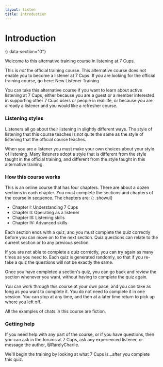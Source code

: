 ```yaml
---
layout: listen
title: Introduction
---
```

# Introduction 
{: data-section="0"}

Welcome to this alternative training course in listening at 7 Cups.

This is *not* the official training course. This alternative course does not enable you to become a listener at 7 Cups. If you are looking for the official training course, go here: New Listener Training

You can take this alternative course if you want to learn about active listening at 7 Cups, either because you are a guest or a member interested in supporting other 7 Cups users or people in real life, or because you are already a listener and you would like a refresher course.

### Listening styles

Listeners all go about their listening in slightly different ways. The style of listening that this course teaches is not quite the same as the style of listening that the official course teaches.

When you are a listener you must make your own choices about your style of listening. Many listeners adopt a style that is different from the style taught in the official training, and different from the style taught in this alternative training.

### How this course works

This is an online course that has four chapters. There are about a dozen sections in each chapter. You must complete the sections and chapters of the course in sequence. The chapters are:
{: .showul}

- Chapter I: Understanding 7 Cups
- Chapter II: Operating as a listener
- Chapter III: Listening skills
- Chapter IV: Advanced skills

Each section ends with a quiz, and you must complete the quiz correctly before you can move on to the next section. Quiz questions can relate to the current section or to any previous section.

If you are not able to complete a quiz correctly, you can try again as many times as you need to. Each quiz is generated randomly, so that if you re-take a quiz the questions will not be exactly the same.

Once you have completed a section's quiz, you can go back and review the section whenever you want, without having to complete the quiz again.

You can work through this course at your own pace, and you can take as long as you want to complete it. You do not need to complete it in one session. You can stop at any time, and then at a later time return to pick up where you left off.

All the examples of chats in this course are fiction.

### Getting help

If you need help with any part of the course, or if you have questions, then you can ask in the forums at 7 Cups, ask any experienced listener, or message the author, @RarelyCharlie.

We'll begin the training by looking at what 7 Cups is&hellip;after you complete this quiz.
